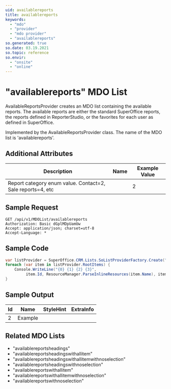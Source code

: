 ```yaml
---
uid: availablereports
title: availablereports
keywords:
  - "mdo"
  - "provider"
  - "mdo provider"
  - "availablereports"
so.generated: true
so.date: 03.19.2021
so.topic: reference
so.envir:
  - "onsite"
  - "online"
---
```


# "availablereports" MDO List
AvailableReportsProvider creates an MDO list containing the available reports.
The available reports are either the standard SuperOffice reports, the reports defined in ReporterStudio,
or the favorites for each user as defined in SuperOffice.



Implemented by the <see cref="T:SuperOffice.CRM.Lists.AvailableReportsProvider">AvailableReportsProvider</see> class.
The name of the MDO list is 'availablereports'.

## Additional Attributes

| Description | Name | Example Value |
|-----|-----|------|
|Report category enum value. Contact=2, Sale reports=4, etc| |2|





## Sample Request

```http!
GET /api/v1/MDOList/availablereports
Authorization: Basic dGplMDpUamUw
Accept: application/json; charset=utf-8
Accept-Language: *

```

## Sample Code
```cs
var listProvider = SuperOffice.CRM.Lists.SoListProviderFactory.Create("availablereports", forceFlatList: true);
foreach (var item in listProvider.RootItems) {
    Console.WriteLine("{0} {1} {2} {3}", 
         item.Id, ResourceManager.ParseInlineResources(item.Name), item.StyleHint, item.ExtraInfo);
}
```

## Sample Output

|Id   | Name  |StyleHint|ExtraInfo |
| --- | ----- | ------- | -------- |
| 2 | Example | | |


## Related MDO Lists

* "availablereportsheadings"
* "availablereportsheadingswithallitem"
* "availablereportsheadingswithallitemwithnoselection"
* "availablereportsheadingswithnoselection"
* "availablereportswithallitem"
* "availablereportswithallitemwithnoselection"
* "availablereportswithnoselection"
